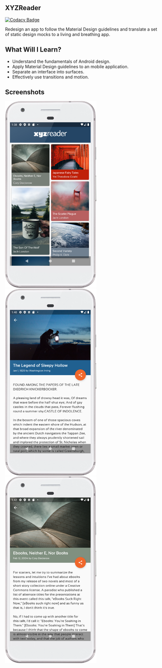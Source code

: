 ## XYZReader

[![Codacy Badge](https://api.codacy.com/project/badge/Grade/310c7615818e4b26b94ea6ecc1ab2f25)](https://app.codacy.com/manual/angela-aciobanitei/andu-xyz-reader?utm_source=github.com&utm_medium=referral&utm_content=angela-aciobanitei/andu-xyz-reader&utm_campaign=Badge_Grade_Settings)

Redesign an app to follow the Material Design guidelines and translate a set of static design mocks to a living 
and breathing app.

## What Will I Learn?

*   Understand the fundamentals of Android design.
*   Apply Material Design guidelines to an mobile application.
*   Separate an interface into surfaces.
*   Effectively use transitions and motion.

## Screenshots
<img src="/screenshots/articles_list.png" width="300"/> <img src="/screenshots/article_details1.png" width="300"/> 
<img src="/screenshots/article_details2.png" width="300"/> 
